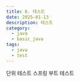```yaml
---
title: 6. 테스트
date: 2025-01-13
description: 테스트
category:
  - java
  - basic_java
tags:
  - java
  - test
---
```


단위 테스트
스프링 부트 테스트
